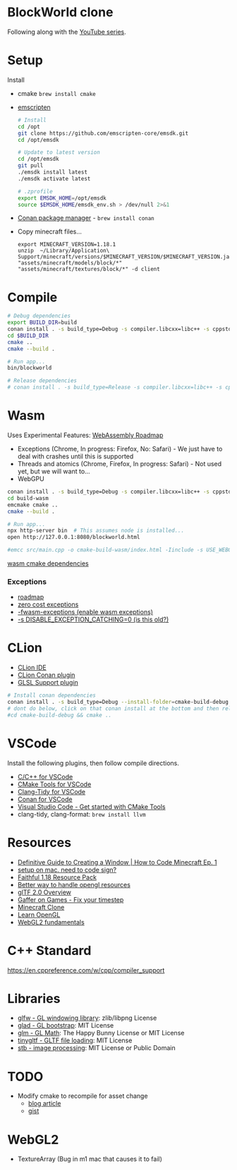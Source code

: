 # BlockWorld clone

Following along with the [YouTube series](https://www.youtube.com/watch?v=HhH_9DnMBgw).

# Setup

Install

- cmake `brew install cmake`
- [emscripten](https://emscripten.org/)

  ```sh
  # Install
  cd /opt
  git clone https://github.com/emscripten-core/emsdk.git
  cd /opt/emsdk
  ```

  ```sh
  # Update to latest version
  cd /opt/emsdk
  git pull
  ./emsdk install latest
  ./emsdk activate latest
  ```

  ```sh
  # .zprofile
  export EMSDK_HOME=/opt/emsdk
  source $EMSDK_HOME/emsdk_env.sh > /dev/null 2>&1
  ```

- [Conan package manager](https://conan.io/) - `brew install conan`
- Copy minecraft files...
  ```shell
  export MINECRAFT_VERSION=1.18.1
  unzip  ~/Library/Application\ Support/minecraft/versions/$MINECRAFT_VERSION/$MINECRAFT_VERSION.jar "assets/minecraft/models/block/*" "assets/minecraft/textures/block/*" -d client
  ```

# Compile

```sh
# Debug dependencies
export BUILD_DIR=build
conan install . -s build_type=Debug -s compiler.libcxx=libc++ -s cppstd=20 --install-folder=$BUILD_DIR --build missing
cd $BUILD_DIR
cmake ..
cmake --build .

# Run app...
bin/blockworld

# Release dependencies
# conan install . -s build_type=Release -s compiler.libcxx=libc++ -s cppstd=20 --install-folder=cmake-build-release --build missing
```

# Wasm

Uses Experimental Features: [WebAssembly Roadmap](https://webassembly.org/roadmap/)

- Exceptions (Chrome, In progress: Firefox, No: Safari) - We just have to deal with crashes until this is supported
- Threads and atomics (Chrome, Firefox, In progress: Safari) - Not used yet, but we will want to...
- WebGPU

```sh
conan install . -s build_type=Debug -s compiler.libcxx=libc++ -s cppstd=20 --install-folder=build-wasm --build missing
cd build-wasm
emcmake cmake ..
cmake --build .

# Run app...
npx http-server bin  # This assumes node is installed...
open http://127.0.0.1:8080/blockworld.html

#emcc src/main.cpp -o cmake-build-wasm/index.html -Iinclude -s USE_WEBGL2=1 -s USE_GLFW=3 -s WASM=1 -std=c++20 -fwasm-exceptions
```

[wasm cmake dependencies](https://stackoverflow.com/questions/55869531/how-to-use-emscripten-with-cmake-for-project-dependencies)

### Exceptions

- [roadmap](https://webassembly.org/roadmap/)
- [zero cost exceptions](https://github.com/WebAssembly/design/issues/1078)
- [-fwasm-exceptions (enable wasm exceptions)](https://emscripten.org/docs/porting/exceptions.html)
- [-s DISABLE_EXCEPTION_CATCHING=0 (is this old?)](https://brionv.com/log/2019/10/24/exception-handling-in-emscripten-how-it-works-and-why-its-disabled-by-default/)

# CLion

- [CLion IDE](https://www.jetbrains.com/clion/)
- [CLion Conan plugin](https://intellij-support.jetbrains.com/hc/en-us/community/posts/360008851580-How-to-use-Conan-Package-Manager-for-C-on-CLion-Mac)
- [GLSL Support plugin](https://plugins.jetbrains.com/plugin/6993-glsl-support)

```sh
# Install conan dependencies
conan install . -s build_type=Debug --install-folder=cmake-build-debug --build missing
# dont do below, click on that conan install at the bottom and then reload the cmake project in the ide
#cd cmake-build-debug && cmake ..
```

# VSCode

Install the following plugins, then follow compile directions.

- [C/C++ for VSCode](https://marketplace.visualstudio.com/items?itemName=ms-vscode.cpptools)
- [CMake Tools for VSCode](https://marketplace.visualstudio.com/items?itemName=ms-vscode.cmake-tools)
- [Clang-Tidy for VSCode](https://marketplace.visualstudio.com/items?itemName=notskm.clang-tidy)
- [Conan for VSCode](https://marketplace.visualstudio.com/items?itemName=disroop.conan)
- [Visual Studio Code - Get started with CMake Tools](https://code.visualstudio.com/docs/cpp/CMake-linux)
- clang-tidy, clang-format: `brew install llvm`

# Resources

- [Definitive Guide to Creating a Window | How to Code Minecraft Ep. 1](https://www.youtube.com/watch?v=HhH_9DnMBgw)
- [setup on mac. need to code sign?](https://giovanni.codes/opengl-setup-in-macos/)
- [Faithful 1.18 Resource Pack](https://faithful.team/faithful-1-18/)
- [Better way to handle opengl resources](https://github.com/polytypic/gl.cpp)
- [glTF 2.0 Overview](https://kcoley.github.io/glTF/specification/2.0/figures/gltfOverview-2.0.0a.png)
- [Gaffer on Games - Fix your timestep](https://gafferongames.com/post/fix_your_timestep/)
- [Minecraft Clone](https://github.com/codingminecraft/StreamMinecraftClone)
- [Learn OpenGL](https://learnopengl.com)
- [WebGL2 fundamentals](https://webgl2fundamentals.org/)

# C++ Standard

https://en.cppreference.com/w/cpp/compiler_support

# Libraries

- [glfw - GL windowing library](https://www.glfw.org/): zlib/libpng License
- [glad - GL bootstrap](https://github.com/Dav1dde/glad): MIT License
- [glm - GL Math](https://github.com/g-truc/glm): The Happy Bunny License or MIT License
- [tinygltf - GLTF file loading](https://github.com/syoyo/tinygltf): MIT License
- [stb - image processing](https://github.com/nothings/stb): MIT License or Public Domain

# TODO

- Modify cmake to recompile for asset change
  - [blog article](https://jeremimucha.com/2021/05/cmake-managing-resources/)
  - [gist](https://gist.github.com/jamcodes/f79b3be24ed40c6c224cc9e91d3061cc)

# WebGL2

- TextureArray (Bug in m1 mac that causes it to fail)
